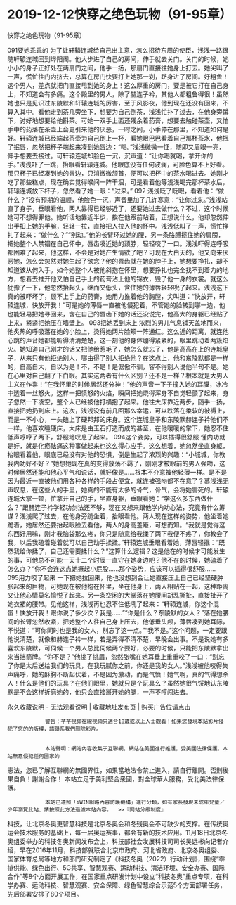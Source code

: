 # 2019-12-12快穿之绝色玩物（91-95章）



快穿之绝色玩物（91-95章）



 091要她乖乖的   为了让轩辕连城给自己出主意，怎么招待东周的使臣，浅浅一路跟随轩辕连城回到烨阳阁。他大步进了自己的房间，伸手就去关门。关门的时候，她小小的身子正好处在两扇门之间，他手一扬，那扇门直接往她身上打去。她尖叫了一声，慌忙往门内挤去，总算在房门快要打上她那一刹，跻身进了房间。好粗鲁！这个男人，差点就把门直接甩到她的身上！这么厚重的房门，要是被它打在自己身上，不知道会有多痛。这个殿里的男人，除了赫连子衿，其他人都粗鲁得很！虽然她也只是见识过东陵默和轩辕连城的厉害，至于风影夜，他到现在还没有回来，不算入其中。看他走到茶几旁坐下，想要为自己倒茶，浅浅忙扑了过去，在他身旁蹲下，讨好地想要给他斟茶。可她一双手上面还残余着药膏，想要去触碰茶壶，又怕手中的药落在茶壶上会更引来他的厌恶，一时之间，小手停在那里，不知道如何是好。轩辕连城已经端起茶壶为自己倒上一杯，看她眼巴巴看着自己那杯茶水，他抿了抿唇，忽然把杯子端起来凑到她唇边：“喝。”浅浅微微一怔，随即又眉眼一亮，伸手想要去接过。可轩辕连城却脸色一沉，沉声道：“让你喝就喝，拿开你的手。”浅浅吓了一跳，抬眼看轩辕连城。他眼底没有任何波澜，可脸色算不上好看。那只杯子已经凑到她的唇边，只消微微颔首，便可以把杯中的茶水喝进去。她刚才吃了那些糕点，现在确实觉得喉间一阵干涸，可是看着他等浅浅喝完那杯茶水后，轩辕连城放下杯子，忽然看了她一眼：“过来。” 092   浅浅眨了眨眼，看着他：“做什么？”没有预期的温顺，他脸色一沉，声音里加了几许寒意：“让你过来。”浅浅站直了身子，垂眼看他，两人靠得已经够近了，还要她过去做什么？不过，这个时候她可不想得罪他。她听话地靠近半步，挨在他跟前站着，正想说什么，他却忽然伸出手扣上她的手腕，轻轻一拉，直接把人拉入他的怀中。浅浅低叫了一声，慌忙挣扎了起来：“做什么？”“别动。”他的长臂环过她的腰，另一条胳膊揽住她的肩膀，把她整个人禁锢在自己怀中，唇齿凑近她的颈脖，轻轻咬了一口。浅浅吓得连呼吸都困难了起来，他这样，不会是对她产生情欲了吧？可现在大白天的，他又向来厌恶她，怎么会忽然对她生起了欲念？他的唇齿就在她的脖子上，她想要挣扎，却不知道该从何入手。如今她整个人被他斜抱在怀里，想要挣扎也完全找不到着力的地方，想着去推开他又怕自己手上的药膏沾上他的锦衣，毁了他一身的衣裳。就这么犹豫了一下，他忽然抬起头，继而又低头，含住她的薄唇轻轻吮了起来。浅浅这下真的被吓坏了，顾不上手上的药膏，她用力推着他的胸膛，尖叫道：“快放开，轩辕连城，快放开我！”可是她的薄唇一直被他侵犯着，不管她的脸转到哪一边，他也能轻易把她寻回来，含在自己的唇齿下她的话还没说完，他高大的身躯已经贴了上来，紧紧把她压在墙壁上。 093把她丢到床上   浓烈的男儿气息铺天盖地而来，他炙热的呼吸落在她的小脸上，烫得她两片脸颊一阵通红。这么近的距离，就连他心跳的声音她都能听得清清楚楚，这一刻他的身体绷得紧紧的，眼里跳动着两簇焰火。她知道自己刚才的话又把他给惹毛了，她怎么就忘了，他是高高在上的连城皇子，从来只有他拒绝别人，哪由得了别人拒绝他？在这点上，他和东陵默都是一样的，自高自大，自以为是！不，不是！是倨傲不驯，容不得别人说他半句不是。她在心里对自己翻了下白眼。其实这两者有什么区别？还不是一样？根本就是大男人主义在作祟！“在我怀里的时候居然还分神！”他的声音一下子撞入她的耳膜，冰冷中透着一丝怒火。这样一把愤怒的火焰，瞬间把她烧得浑身不自觉轻颤了起来，身子忽然一下凌空，整个人已经被他打横抱了起来。他往大床靠近两步，随手一扬，直接把她扔到床上。这次，浅浅没有前几回那么幸运，可以跌落在柔软的被褥上，而是一不小心，一头磕上了硬邦邦的床身。这个连城皇子和东陵默赫连子衿他们不一样，他喜欢睡硬床，大床是由玉石打造而成的甚至，在他暖暖的掌下，她忍不住低声哼哼了两下，舒服地叹息了起来。 094这个姿势，可以插得很舒服   懂内功就是好，就是化瘀祛痛这种事做起来也这么得心应手。这么想着，她忽然坐直身躯，抬眼看着他，眼底已经没有对他的恐惧，倒是生起了浓烈的兴趣：“小城城，你教我内功好不好？”她想她现在真的变得放荡不羁了，刚刚才被眼前的男人强吻，这时候居然还能和他心平气和说话，就好像是……根本不介意被他轻薄一样。是不是因为最近一直被他们用各种各样的手段占便宜，就连被强吻都不在意了？慕浅浅无声叹息，在这些人的手里，她真的不能有太多的骨气，骨气，会将她害死的。轩辕连城大掌一顿，忙拿开自己的手，坐直身躯，垂眼看她：“学这么多东西做什么？”跟赫连子衿学轻功剑法还不够，现在又想来跟他学内功心法，究竟有什么筹谋？浅浅爬了过去，在他身旁跪坐着，抬眼看他。两人现在这样的姿势，他坐着她跪着，她居然还要抬起眼脸去看他，两人的身高差距，可想而知。“我就是觉得这东西好用嘛，刚才我脑袋那么疼，你只是随意给我揉了两下我便不疼了，你教会了我，以后我磕着碰着就可以自己动手揉揉。”轩辕连城垂眼看着她，薄唇轻抿：“既然我给你揉了，自己还需要揉什么？”这算什么逻辑？这是他在的时候才可能发生的事，可他总不可能一天十二个时辰一直守在她身边吧？他不在的时候，她磕着了怎么办？“你不会连这点她撅起小屁股……那个姿势，应该可以插得很舒服…… 095用力咬了起来   一下把她拉回来，他也没想到会让她直接压上自己已经坚硬肿胀起来的巨物，可她现在被他抱在怀里，坐在他身上，两人相贴在一起，这种距离又让他心情莫名愉悦了起来。另一条空闲的大掌落在她腰间胡乱撕扯，直接扯开了她衣裙的腰带。见他这样，浅浅再也忍不住低吼了起来：“轩辕连城，你这个混蛋！快放开我！跟你说了多少次？我是……”“你是什么？东陵默的女人？”落在她腰间的长臂忽然收紧，把她整个人往自己身上压去，他低垂头颅，薄唇凑到她耳际，不悦道：“可你同时也是我的女人，别忘了这一点。”“我不是。”这个问题，一定要跟他说清楚，就像和赫连子衿一样，若是弄得不清不楚，早晚会出事。不是说她有多喜欢东陵默，可伺候一个男人总比伺候两个要好，必要的时候，只能把东陵默拿出来当挡箭牌。“你不是？”他挑了挑眉，忽然张嘴在她耳垂上重重咬了一口：“别忘了你是太后送给我们的玩具，在我玩腻你之前，你还是我的女人。”浅浅被他咬得失声痛呼，她的酥胸不断起伏着，不是因为激动，而是气愤！她气啊，真的气得想杀人！什么是他们的玩具？在他们眼里，她就只是个玩具么？虽然她很气馁地认东陵默是不会这样折磨她的，他只会直接掰开她的腿，一声不哼闯进去。
            







永久收藏说明 - 无法观看说明 | 收藏地址发布页 | 购买广告位请点击


                警告：芊芊視頻在線視頻只適合18歲或以上人士觀看！如果您發現本站影片侵犯了您的的版權，請聯系我們删除影片。
            

                本站聲明：網站內容收集于互聯網，網站在美國進行維護，受美國法律保護。本站無意侵犯任何國家的
憲法，您已了解互聯網的無國界性，如果當地法令禁止進入，請自行離開。否則後果自負！謝謝合作！
本站立足于美利堅合衆國，對全球華人服務，受北美法律保護。
            

                本站已遵照「iWIN網路內容防護機構」進行分類，如有家長發現未成年兒童／少年瀏覽此站、請按照此方法過濾本站內容。  >>『网站分级制度』




科技，让北京冬奥更智慧科技是北京冬奥会和冬残奥会不可缺少的支撑。在传统奥运会技术服务的基础上，每一届奥运赛事，都会有新的技术应用。11月18日北京冬奥组委举办的科技冬奥新闻发布会上，科技部社会发展科技司司长吴远彬向记者介绍，早在2016年11月，科技部就联合北京市政府、河北省政府、北京冬奥组委、国家体育总局等地方和部门研究制定了《科技冬奥（2022）行动计划》，围绕“零排供能、绿色出行、5G共享、智慧观赛、运动科技、清洁环境、安全办赛、国际合作”等8个方面开展工作，在国家重点研发计划中设立“科技冬奥”重点专项，在科学办赛、运动科技、智慧观赛、安全保障、绿色智慧综合示范5个方面部署任务，先后部署安排了80个项目。


